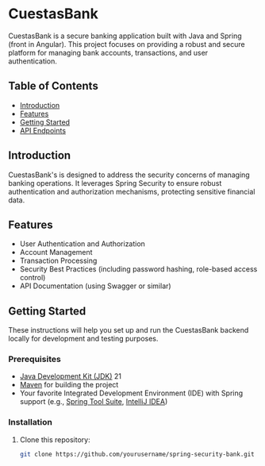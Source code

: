 # CuestasBank

CuestasBank is a secure banking application built with Java and Spring (front in Angular). This project focuses on providing a robust and secure platform for managing bank accounts, transactions, and user authentication.

## Table of Contents

- [Introduction](#introduction)
- [Features](#features)
- [Getting Started](#getting-started)
- [API Endpoints](#api-endpoints)

## Introduction

CuestasBank's is designed to address the security concerns of managing banking operations. It leverages Spring Security to ensure robust authentication and authorization mechanisms, protecting sensitive financial data.

## Features

- User Authentication and Authorization
- Account Management
- Transaction Processing
- Security Best Practices (including password hashing, role-based access control)
- API Documentation (using Swagger or similar)

## Getting Started

These instructions will help you set up and run the CuestasBank backend locally for development and testing purposes.

### Prerequisites

- [Java Development Kit (JDK)](https://www.oracle.com/java/technologies/javase-downloads.html) 21
- [Maven](https://maven.apache.org/download.cgi) for building the project
- Your favorite Integrated Development Environment (IDE) with Spring support (e.g., [Spring Tool Suite](https://spring.io/tools), [IntelliJ IDEA](https://www.jetbrains.com/idea/))

### Installation

1. Clone this repository:

   ```bash
   git clone https://github.com/yourusername/spring-security-bank.git
